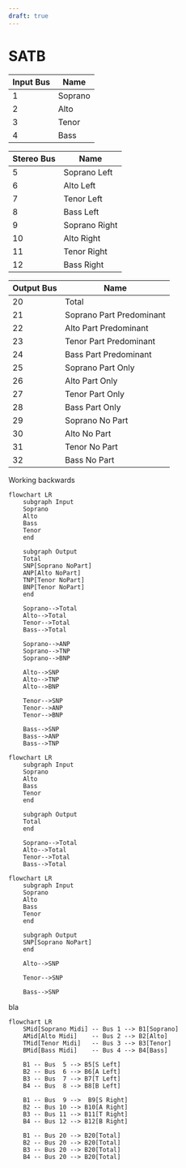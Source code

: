 ```yaml
---
draft: true
---
```

# SATB

Input Bus|Name
---|---
1|Soprano
2|Alto
3|Tenor
4|Bass

Stereo Bus|Name
---|---
5|Soprano Left
6|Alto Left
7|Tenor Left
8|Bass Left
9|Soprano Right
10|Alto Right
11|Tenor Right
12|Bass Right

Output Bus|Name
---|---
20|Total
21|Soprano Part Predominant
22|Alto Part Predominant
23|Tenor Part Predominant
24|Bass Part Predominant
25|Soprano Part Only
26|Alto Part Only
27|Tenor Part Only
28|Bass Part Only
29|Soprano No Part
30|Alto No Part
31|Tenor No Part
32|Bass No Part


Working backwards


```mermaid
flowchart LR
    subgraph Input
    Soprano
    Alto
    Bass
    Tenor
    end

    subgraph Output
    Total
    SNP[Soprano NoPart]
    ANP[Alto NoPart]
    TNP[Tenor NoPart]
    BNP[Tenor NoPart]
    end

    Soprano-->Total
    Alto-->Total
    Tenor-->Total
    Bass-->Total

    Soprano-->ANP
    Soprano-->TNP
    Soprano-->BNP

    Alto-->SNP
    Alto-->TNP
    Alto-->BNP

    Tenor-->SNP
    Tenor-->ANP
    Tenor-->BNP

    Bass-->SNP
    Bass-->ANP
    Bass-->TNP
```

```mermaid
flowchart LR
    subgraph Input
    Soprano
    Alto
    Bass
    Tenor
    end

    subgraph Output
    Total
    end

    Soprano-->Total
    Alto-->Total
    Tenor-->Total
    Bass-->Total
```

```mermaid
flowchart LR
    subgraph Input
    Soprano
    Alto
    Bass
    Tenor
    end

    subgraph Output
    SNP[Soprano NoPart]
    end

    Alto-->SNP

    Tenor-->SNP

    Bass-->SNP
```



bla

```mermaid
flowchart LR
    SMid[Soprano Midi] -- Bus 1 --> B1[Soprano]
    AMid[Alto Midi]    -- Bus 2 --> B2[Alto]
    TMid[Tenor Midi]   -- Bus 3 --> B3[Tenor]
    BMid[Bass Midi]    -- Bus 4 --> B4[Bass]

    B1 -- Bus  5 --> B5[S Left]
    B2 -- Bus  6 --> B6[A Left]
    B3 -- Bus  7 --> B7[T Left]
    B4 -- Bus  8 --> B8[B Left]

    B1 -- Bus  9 -->  B9[S Right]
    B2 -- Bus 10 --> B10[A Right]
    B3 -- Bus 11 --> B11[T Right]
    B4 -- Bus 12 --> B12[B Right]

    B1 -- Bus 20 --> B20[Total]
    B2 -- Bus 20 --> B20[Total]
    B3 -- Bus 20 --> B20[Total]
    B4 -- Bus 20 --> B20[Total] 
```

